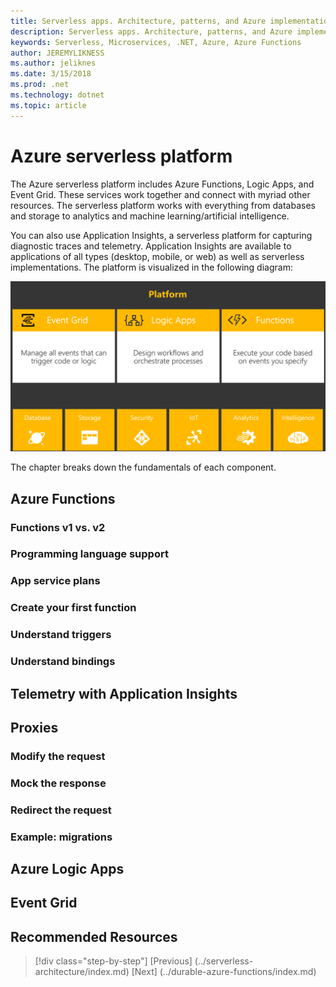 ```yaml
---
title: Serverless apps. Architecture, patterns, and Azure implementation.
description: Serverless apps. Architecture, patterns, and Azure implementation. | Azure serverless platform
keywords: Serverless, Microservices, .NET, Azure, Azure Functions
author: JEREMYLIKNESS
ms.author: jeliknes
ms.date: 3/15/2018
ms.prod: .net
ms.technology: dotnet
ms.topic: article
---
```

# Azure serverless platform

The Azure serverless platform includes Azure Functions, Logic Apps, and Event Grid. These services work together and connect with myriad other resources. The serverless platform works with everything from databases and storage to analytics and machine learning/artificial intelligence.

You can also use Application Insights, a serverless platform for capturing diagnostic traces and telemetry. Application Insights are available to applications of all types  (desktop, mobile, or web) as well as serverless implementations. The platform is visualized in the following diagram:

![Azure serverless platform](./media/azure-serverless-platform.png)

The chapter breaks down the fundamentals of each component.

## Azure Functions

### Functions v1 vs. v2

### Programming language support

### App service plans

### Create your first function

### Understand triggers

### Understand bindings

## Telemetry with Application Insights

## Proxies

### Modify the request

### Mock the response

### Redirect the request

### Example: migrations

## Azure Logic Apps

## Event Grid

## Recommended Resources

>[!div class="step-by-step"]
[Previous] (../serverless-architecture/index.md)
[Next] (../durable-azure-functions/index.md)
